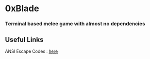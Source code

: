 # 0xBlade

### Terminal based melee game with almost no dependencies

## Useful Links

ANSI Escape Codes : [here](https://gist.github.com/fnky/458719343aabd01cfb17a3a4f7296797)
